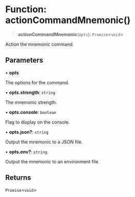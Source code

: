 # Function: actionCommandMnemonic()

> **actionCommandMnemonic**(`opts`): `Promise`\<`void`\>

Action the mnemonic command.

## Parameters

• **opts**

The options for the command.

• **opts.strength**: `string`

The mnemonic strength.

• **opts.console**: `boolean`

Flag to display on the console.

• **opts.json?**: `string`

Output the mnemonic to a JSON file.

• **opts.env?**: `string`

Output the mnemonic to an environment file.

## Returns

`Promise`\<`void`\>
